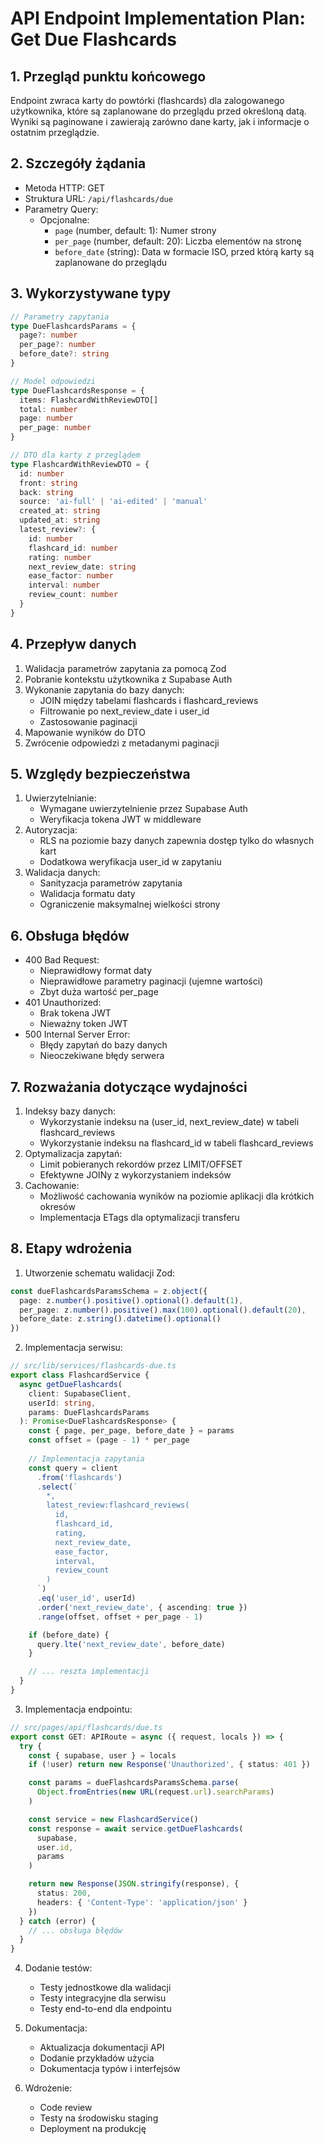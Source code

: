 # API Endpoint Implementation Plan: Get Due Flashcards

## 1. Przegląd punktu końcowego
Endpoint zwraca karty do powtórki (flashcards) dla zalogowanego użytkownika, które są zaplanowane do przeglądu przed określoną datą. Wyniki są paginowane i zawierają zarówno dane karty, jak i informacje o ostatnim przeglądzie.

## 2. Szczegóły żądania
- Metoda HTTP: GET
- Struktura URL: `/api/flashcards/due`
- Parametry Query:
  - Opcjonalne:
    - `page` (number, default: 1): Numer strony
    - `per_page` (number, default: 20): Liczba elementów na stronę
    - `before_date` (string): Data w formacie ISO, przed którą karty są zaplanowane do przeglądu

## 3. Wykorzystywane typy
```typescript
// Parametry zapytania
type DueFlashcardsParams = {
  page?: number
  per_page?: number
  before_date?: string
}

// Model odpowiedzi
type DueFlashcardsResponse = {
  items: FlashcardWithReviewDTO[]
  total: number
  page: number
  per_page: number
}

// DTO dla karty z przeglądem
type FlashcardWithReviewDTO = {
  id: number
  front: string
  back: string
  source: 'ai-full' | 'ai-edited' | 'manual'
  created_at: string
  updated_at: string
  latest_review?: {
    id: number
    flashcard_id: number
    rating: number
    next_review_date: string
    ease_factor: number
    interval: number
    review_count: number
  }
}
```

## 4. Przepływ danych
1. Walidacja parametrów zapytania za pomocą Zod
2. Pobranie kontekstu użytkownika z Supabase Auth
3. Wykonanie zapytania do bazy danych:
   - JOIN między tabelami flashcards i flashcard_reviews
   - Filtrowanie po next_review_date i user_id
   - Zastosowanie paginacji
4. Mapowanie wyników do DTO
5. Zwrócenie odpowiedzi z metadanymi paginacji

## 5. Względy bezpieczeństwa
1. Uwierzytelnianie:
   - Wymagane uwierzytelnienie przez Supabase Auth
   - Weryfikacja tokena JWT w middleware
2. Autoryzacja:
   - RLS na poziomie bazy danych zapewnia dostęp tylko do własnych kart
   - Dodatkowa weryfikacja user_id w zapytaniu
3. Walidacja danych:
   - Sanityzacja parametrów zapytania
   - Walidacja formatu daty
   - Ograniczenie maksymalnej wielkości strony

## 6. Obsługa błędów
- 400 Bad Request:
  - Nieprawidłowy format daty
  - Nieprawidłowe parametry paginacji (ujemne wartości)
  - Zbyt duża wartość per_page
- 401 Unauthorized:
  - Brak tokena JWT
  - Nieważny token JWT
- 500 Internal Server Error:
  - Błędy zapytań do bazy danych
  - Nieoczekiwane błędy serwera

## 7. Rozważania dotyczące wydajności
1. Indeksy bazy danych:
   - Wykorzystanie indeksu na (user_id, next_review_date) w tabeli flashcard_reviews
   - Wykorzystanie indeksu na flashcard_id w tabeli flashcard_reviews
2. Optymalizacja zapytań:
   - Limit pobieranych rekordów przez LIMIT/OFFSET
   - Efektywne JOINy z wykorzystaniem indeksów
3. Cachowanie:
   - Możliwość cachowania wyników na poziomie aplikacji dla krótkich okresów
   - Implementacja ETags dla optymalizacji transferu

## 8. Etapy wdrożenia

1. Utworzenie schematu walidacji Zod:
```typescript
const dueFlashcardsParamsSchema = z.object({
  page: z.number().positive().optional().default(1),
  per_page: z.number().positive().max(100).optional().default(20),
  before_date: z.string().datetime().optional()
})
```

2. Implementacja serwisu:
```typescript
// src/lib/services/flashcards-due.ts
export class FlashcardService {
  async getDueFlashcards(
    client: SupabaseClient,
    userId: string,
    params: DueFlashcardsParams
  ): Promise<DueFlashcardsResponse> {
    const { page, per_page, before_date } = params
    const offset = (page - 1) * per_page
    
    // Implementacja zapytania
    const query = client
      .from('flashcards')
      .select(`
        *,
        latest_review:flashcard_reviews(
          id,
          flashcard_id,
          rating,
          next_review_date,
          ease_factor,
          interval,
          review_count
        )
      `)
      .eq('user_id', userId)
      .order('next_review_date', { ascending: true })
      .range(offset, offset + per_page - 1)

    if (before_date) {
      query.lte('next_review_date', before_date)
    }

    // ... reszta implementacji
  }
}
```

3. Implementacja endpointu:
```typescript
// src/pages/api/flashcards/due.ts
export const GET: APIRoute = async ({ request, locals }) => {
  try {
    const { supabase, user } = locals
    if (!user) return new Response('Unauthorized', { status: 401 })

    const params = dueFlashcardsParamsSchema.parse(
      Object.fromEntries(new URL(request.url).searchParams)
    )

    const service = new FlashcardService()
    const response = await service.getDueFlashcards(
      supabase,
      user.id,
      params
    )

    return new Response(JSON.stringify(response), {
      status: 200,
      headers: { 'Content-Type': 'application/json' }
    })
  } catch (error) {
    // ... obsługa błędów
  }
}
```

4. Dodanie testów:
   - Testy jednostkowe dla walidacji
   - Testy integracyjne dla serwisu
   - Testy end-to-end dla endpointu

5. Dokumentacja:
   - Aktualizacja dokumentacji API
   - Dodanie przykładów użycia
   - Dokumentacja typów i interfejsów

6. Wdrożenie:
   - Code review
   - Testy na środowisku staging
   - Deployment na produkcję 